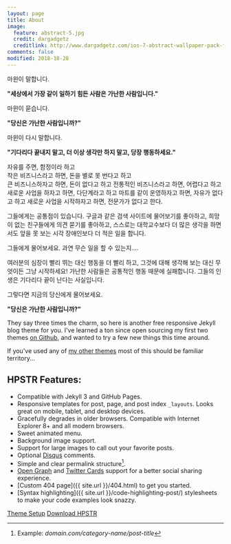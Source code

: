 ```yaml
---
layout: page
title: About
image:
  feature: abstract-5.jpg
  credit: dargadgetz
  creditlink: http://www.dargadgetz.com/ios-7-abstract-wallpaper-pack-for-iphone-5-and-ipod-touch-retina/
comments: false
modified: 2018-10-28
---
```

마윈이 말합니다.

__"세상에서 가장 같이 일하기 힘든 사람은 가난한 사람입니다."__  

마윈이 묻습니다.  

__"당신은 가난한 사람입니까?"__  

마윈이 다시 말합니다.  

__"기다리다 끝내지 말고, 더 이상 생각만 하지 말고, 당장 행동하세요."__  

자유를 주면, 함정이라 하고  
작은 비즈니스라고 하면, 돈을 별로 못 번다고 하고  
큰 비즈니스하자고 하면, 돈이 없다고 하고
전통적인 비즈니스라고 하면, 어렵다고 하고
새로운 사업을 하자고 하면, 다단계라고 하고
마트를 같이 운영하자고 하면, 자유가 없다고 하고
새로운 사업을 시작하자고 하면, 전문가가 없다고 한다.

그들에게는 공통점이 있습니다.
구글과 같은 검색 사이트에 물어보기를 좋아하고,
희망이 없는 친구들에게 의견 묻기를 좋아하고,
스스로는 대학교수보다 더 많은 생각을 하면서도
앞을 못 보는 시각 장애인보다 더 적은 일을 합니다.

그들에게 물어보세요. 과연 무슨 일을 할 수 있는지....

여러분의 심장이 빨리 뛰는 대신 행동을 더 빨리 하고,
그것에 대해 생각해 보는 대신 무엇이든 그냥 시작하세요!
가난한 사람들은 공통적인 행동 때문에 실패합니다.
그들의 인생은 기다리다 끝이 난다는 사실입니다.

그렇다면 지금의 당신에게 물어보세요.

__"당신은 가난한 사람입니까?"__   


They say three times the charm, so here is another free responsive Jekyll blog theme for you. I've learned a ton since open sourcing my first two themes [on Github](http://github.com/mmistakes), and wanted to try a few new things this time around.

If you've used any of [my other themes](http://mademistakes.com/work/jekyll-themes/) most of this should be familiar territory...

## HPSTR Features:

* Compatible with Jekyll 3 and GitHub Pages.
* Responsive templates for post, page, and post index `_layouts`. Looks great on mobile, tablet, and desktop devices.
* Gracefully degrades in older browsers. Compatible with Internet Explorer 8+ and all modern browsers.  
* Sweet animated menu.
* Background image support.
* Support for large images to call out your favorite posts.
* Optional [Disqus](http://disqus.com) comments.
* Simple and clear permalink structure[^1].
* [Open Graph](https://developers.facebook.com/docs/opengraph/) and [Twitter Cards](https://dev.twitter.com/docs/cards) support for a better social sharing experience.
* [Custom 404 page]({{ site.url }}/404.html) to get you started.
* [Syntax highlighting]({{ site.url }}/code-highlighting-post/) stylesheets to make your code examples look snazzy.

<div markdown="0"><a href="{{ site.url }}/theme-setup/" class="btn btn-info">Theme Setup</a> <a href="https://github.com/mmistakes/hpstr-jekyll-theme" class="btn btn-success">Download HPSTR</a></div>

[^1]: Example: *domain.com/category-name/post-title*
